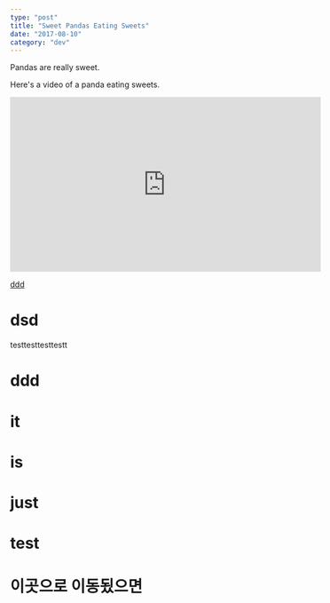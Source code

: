 ```yaml
---
type: "post"
title: "Sweet Pandas Eating Sweets"
date: "2017-08-10"
category: "dev"
---
```


Pandas are really sweet.

Here's a video of a panda eating sweets.

<iframe width="560" height="315" src="https://www.youtube.com/embed/4n0xNbfJLR8" frameborder="0" allowfullscreen></iframe>

[ddd](#dsd)

# dsd

testtesttesttestt

# ddd

# it

# is

# just

# test

<h1 id="dsd">이곳으로 이동됬으면</h1>
